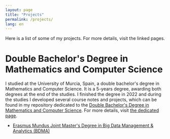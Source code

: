 ```yaml
---
layout: page
title: "Projects"
permalink: /projects/
lang: en
---
```

Here is a list of some of my projects. For more details, visit the linked pages.

# Double Bachelor's Degree in Mathematics and Computer Science

I studied at the University of Murcia, Spain, a double bachelor's degree in Mathematics and Computer Science. It is a 5-years degree, awarding both degrees at the end of the studies. I finished the degree in 2022 and during the studies I developed several course notes and projects, which can be found in my repository dedicated to the [Double Bachelor's Degree in Mathematics and Computer Science](https://github.com/Lorenc1o/Math_Info_UniversityNotes). For more details, visit [the dedicated page](/projects/en/math_info).

- [Erasmus Mundus Joint Master's Degree in Big Data Management & Analytics (BDMA)](https://github.com/Lorenc1o/BDMA_Notes)

